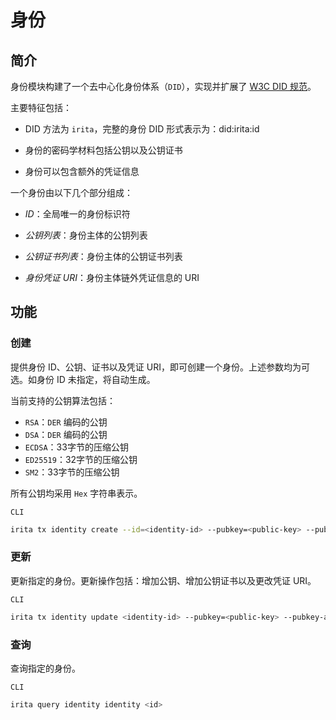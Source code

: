 <!--
order: 6
-->

# 身份

## 简介

身份模块构建了一个去中心化身份体系（`DID`），实现并扩展了 [W3C DID 规范](https://www.w3.org/TR/did-core/)。

主要特征包括：

- DID 方法为 `irita`，完整的身份 DID 形式表示为：did:irita:id

- 身份的密码学材料包括公钥以及公钥证书

- 身份可以包含额外的凭证信息

一个身份由以下几个部分组成：

- _ID_：全局唯一的身份标识符

- _公钥列表_：身份主体的公钥列表

- _公钥证书列表_：身份主体的公钥证书列表

- _身份凭证 URI_：身份主体链外凭证信息的 URI

## 功能

### 创建

提供身份 ID、公钥、证书以及凭证 URI，即可创建一个身份。上述参数均为可选。如身份 ID 未指定，将自动生成。

当前支持的公钥算法包括：

- `RSA`：`DER` 编码的公钥
- `DSA`：`DER` 编码的公钥
- `ECDSA`：33字节的压缩公钥
- `ED25519`：32字节的压缩公钥
- `SM2`：33字节的压缩公钥

所有公钥均采用 `Hex` 字符串表示。

`CLI`

```bash
irita tx identity create --id=<identity-id> --pubkey=<public-key> --pubkey-algo=<public-key-algorithm> --cert-file=<certificate-file-path> --credentials=<credentials-uri>
```

### 更新

更新指定的身份。更新操作包括：增加公钥、增加公钥证书以及更改凭证 URI。

`CLI`

```bash
irita tx identity update <identity-id> --pubkey=<public-key> --pubkey-algo=<public-key-algorithm> --cert-file=<certificate-file-path> --credentials=<new-credentials-uri>
```

### 查询

查询指定的身份。

`CLI`

```bash
irita query identity identity <id>
```
